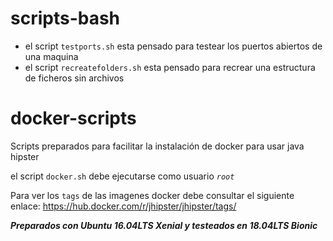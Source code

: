 # scripts-bash

- el script `testports.sh` esta pensado para testear los puertos abiertos de una maquina
- el script `recreatefolders.sh` esta pensado para recrear una estructura de ficheros sin archivos

# docker-scripts
Scripts preparados para facilitar la instalación de docker para usar java hipster

el script `docker.sh` debe ejecutarse como usuario _`root`_

Para ver los `tags` de las imagenes docker debe consultar el siguiente enlace: https://hub.docker.com/r/jhipster/jhipster/tags/

_**Preparados con Ubuntu 16.04LTS Xenial y testeados en 18.04LTS Bionic**_
